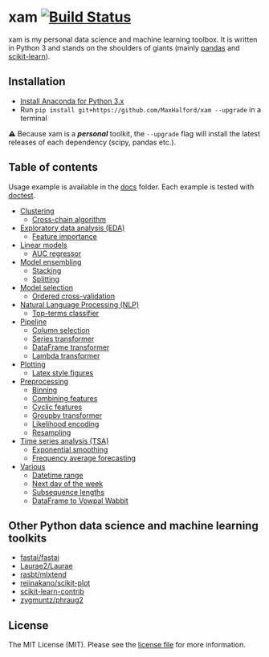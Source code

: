 # xam [![Build Status](https://travis-ci.org/MaxHalford/xam.svg?branch=master)](https://travis-ci.org/MaxHalford/xam)

xam is my personal data science and machine learning toolbox. It is written in Python 3 and stands on the shoulders of giants (mainly [pandas](https://pandas.pydata.org/) and [scikit-learn](http://scikit-learn.org/)).

## Installation

- [Install Anaconda for Python 3.x](https://www.continuum.io/downloads)
- Run `pip install git+https://github.com/MaxHalford/xam --upgrade` in a terminal

:warning: Because xam is a ***personal*** toolkit, the `--upgrade` flag will install the latest releases of each dependency (scipy, pandas etc.).

## Table of contents

Usage example is available in the [docs](docs) folder. Each example is tested with [doctest](https://pymotw.com/2/doctest/).

- [Clustering](docs/clustering.md)
  - [Cross-chain algorithm](docs/clustering.md#cross-chain-algorithm)
- [Exploratory data analysis (EDA)](docs/eda.md)
  - [Feature importance](docs/eda.md#feature-importance)
- [Linear models](docs/linear-models.md)
  - [AUC regressor](docs/linear-models.md#auc-regressor)
- [Model ensembling](docs/model-ensembling.md)
  - [Stacking](docs/model-ensembling.md#stacking)
  - [Splitting](docs/model-ensembling.md#splitting)
- [Model selection](docs/model-selection.md)
  - [Ordered cross-validation](docs/model-selection.md#ordered-cross-validation)
- [Natural Language Processing (NLP)](docs/nlp.md)
  - [Top-terms classifier](docs/nlp.md#top-terms-classifier)
- [Pipeline](docs/pipeline.md)
  - [Column selection](docs/pipeline.md#column-selection)
  - [Series transformer](docs/pipeline.md#series-transformer)
  - [DataFrame transformer](docs/pipeline.md#dataframe-transformer)
  - [Lambda transformer](docs/pipeline.md#lambda-transformer)
- [Plotting](docs/plotting.md)
  - [Latex style figures](docs/plotting.md#latex-style-figures)
- [Preprocessing](docs/preprocessing.md)
  - [Binning](docs/preprocessing.md#binning)
  - [Combining features](docs/preprocessing.md#combining-features)
  - [Cyclic features](docs/preprocessing.md#cyclic-features)
  - [Groupby transformer](docs/preprocessing.md#groupby-transformer)
  - [Likelihood encoding](docs/preprocessing.md#likelihood-encoding)
  - [Resampling](docs/preprocessing.md#resampling)
- [Time series analysis (TSA)](docs/tsa.md)
  - [Exponential smoothing](docs/tsa.md#exponential-smoothing)
  - [Frequency average forecasting](docs/tsa.md#frequency-average-forecasting)
- [Various](docs/various.md)
  - [Datetime range](docs/various.md#datetime-range)
  - [Next day of the week](docs/various.md#next-day-of-the-week)
  - [Subsequence lengths](docs/various.md#subsequence-lengths)
  - [DataFrame to Vowpal Wabbit](docs/various.md#dataFrame-to-vowpal-wabbit)

## Other Python data science and machine learning toolkits

- [fastai/fastai](https://github.com/fastai/fastai)
- [Laurae2/Laurae](https://github.com/Laurae2/Laurae)
- [rasbt/mlxtend](https://github.com/rasbt/mlxtend)
- [reiinakano/scikit-plot](https://github.com/reiinakano/scikit-plot)
- [scikit-learn-contrib](https://github.com/scikit-learn-contrib)
- [zygmuntz/phraug2](https://github.com/zygmuntz/phraug2)

## License

The MIT License (MIT). Please see the [license file](LICENSE) for more information.
